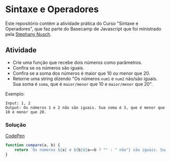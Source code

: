 # Sintaxe e Operadores

Este repositório contém a atividade prática do Curso "Sintaxe e Operadores", que faz parte do Basecamp de Javascript que foi ministrado pela [Stephany Nusch](https://github.com/stebsnusch).

## Atividade

- Crie uma função que recebe dois números como parâmetros.
- Confira se os números são iguais.
- Confira se a soma dos números é maior que 10 ou menor que 20.
- Retorne uma string dizendo "Os números `num1` e `num2` não/são iguais. Sua soma é `soma`, que é `maior/menor` que 10 e `maior/menor` que 20".

Exemplo:

```Text
Input: 1, 2
Output: Os números 1 e 2 não são iguais. Sua soma é 3, que é menor que 10 e menor que 20.
```

### Solução

[CodePen](https://codepen.io/marcoslor/full/NWadJNO)

```JavaScript
function compare(a, b) {
    return `Os números ${a} e ${b}${a==b ? "" : " não"} são iguais. Sua soma é ${a+b}, que é ${a + b > 10 ? "maior" : "menor"} que 10 e ${a + b > 20 ? "maior" : "menor"} que 20.`
}
```
